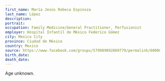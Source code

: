 ```yaml
---
first_name: María Jesús Rebeca Espinoza
last_name: López
description: 
portrait: 
occupation: Family Medicine/General Practitioner, Perfusionist
employer: Hospital Infantil de México Federico Gómez
city: Mexico City
province: Ciudad de México
country: Mexico
source: https://www.facebook.com/groups/579989892869779/permalink/600081114193990/
birth_date: 
death_date: 
---
```


Age unknown.